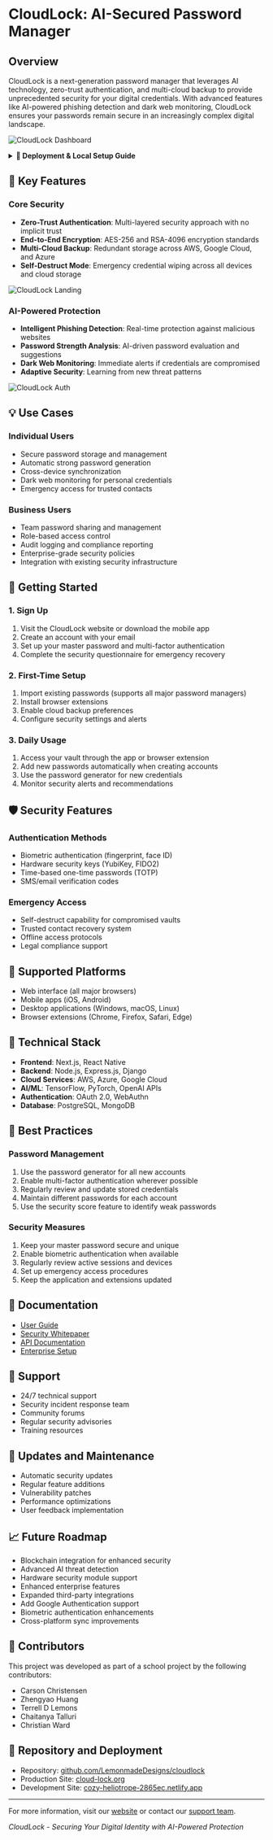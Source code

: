 # **CloudLock**: AI-Secured Password Manager

## Overview
CloudLock is a next-generation password manager that leverages AI technology, zero-trust authentication, and multi-cloud backup to provide unprecedented security for your digital credentials. With advanced features like AI-powered phishing detection and dark web monitoring, CloudLock ensures your passwords remain secure in an increasingly complex digital landscape.

![CloudLock Dashboard](https://raw.githubusercontent.com/LemonmadeDesigns/cloudlock/main/screenshots/dashboard-dark.png)

<details>
<summary><strong>🚀 Deployment & Local Setup Guide</strong></summary>

### Local Development Setup

1. **Clone the Repository**
   ```bash
   git clone https://github.com/LemonmadeDesigns/cloudlock.git
   cd cloudlock
   ```

2. **Environment Variables**
   - Create a `.env` file in the root directory
   - Copy the following variables and replace with your Supabase credentials:
   ```env
   VITE_SUPABASE_URL=your_supabase_project_url
   VITE_SUPABASE_ANON_KEY=your_supabase_anon_key
   ```
   > ⚠️ Never commit your `.env` file to version control!

3. **Install Dependencies**
   ```bash
   npm install
   ```

4. **Start Development Server**
   ```bash
   npm run dev
   ```

### Production Deployment

1. **Environment Setup**
   - When deploying to platforms like Netlify or Vercel:
     - Add the following environment variables in your deployment platform:
       - `VITE_SUPABASE_URL`
       - `VITE_SUPABASE_ANON_KEY`

2. **Build Configuration**
   - Build command: `npm run build`
   - Output directory: `dist`
   - Node.js version: 18.x or higher

3. **Supabase Configuration**
   - No additional Supabase configuration is needed
   - The project will continue using the same Supabase instance
   - Ensure your Supabase project's URL is allowed in CORS settings:
     1. Go to your Supabase Dashboard
     2. Project Settings → API
     3. Add your deployment URL to "Additional Allowed URLs"

4. **Security Considerations**
   - Enable RLS (Row Level Security) in Supabase
   - Configure proper CORS settings
   - Use environment variables for sensitive data
   - Never expose admin keys in client-side code

5. **Deployment Platforms**
   
   **Netlify**:
   ```bash
   # Install Netlify CLI
   npm install -g netlify-cli
   
   # Deploy
   netlify deploy
   ```

   **Vercel**:
   ```bash
   # Install Vercel CLI
   npm install -g vercel
   
   # Deploy
   vercel
   ```

6. **Post-Deployment**
   - Verify environment variables are set
   - Test authentication flow
   - Confirm database connections
   - Check CORS settings if needed

### Troubleshooting

Common issues and solutions:

1. **Database Connection Issues**
   - Verify environment variables are correct
   - Check Supabase project status
   - Confirm CORS settings in Supabase dashboard

2. **Authentication Problems**
   - Clear browser cache and local storage
   - Verify Supabase URL and anon key
   - Check for proper email configurations in Supabase

3. **Build Failures**
   - Ensure all dependencies are installed
   - Verify Node.js version compatibility
   - Check for any environment variable issues

### Maintenance

1. **Regular Updates**
   - Keep dependencies updated
   - Monitor Supabase dashboard for issues
   - Review security policies regularly

2. **Backup Strategy**
   - Supabase handles database backups
   - Consider additional backup solutions for critical data
   - Document recovery procedures

3. **Monitoring**
   - Set up error tracking (e.g., Sentry)
   - Monitor API usage in Supabase
   - Track authentication attempts

</details>

## 🔐 Key Features

### Core Security
- **Zero-Trust Authentication**: Multi-layered security approach with no implicit trust
- **End-to-End Encryption**: AES-256 and RSA-4096 encryption standards
- **Multi-Cloud Backup**: Redundant storage across AWS, Google Cloud, and Azure
- **Self-Destruct Mode**: Emergency credential wiping across all devices and cloud storage

![CloudLock Landing](https://raw.githubusercontent.com/LemonmadeDesigns/cloudlock/main/screenshots/landing.png)

### AI-Powered Protection
- **Intelligent Phishing Detection**: Real-time protection against malicious websites
- **Password Strength Analysis**: AI-driven password evaluation and suggestions
- **Dark Web Monitoring**: Immediate alerts if credentials are compromised
- **Adaptive Security**: Learning from new threat patterns

![CloudLock Auth](https://raw.githubusercontent.com/LemonmadeDesigns/cloudlock/main/screenshots/auth.png)

## 💡 Use Cases

### Individual Users
- Secure password storage and management
- Automatic strong password generation
- Cross-device synchronization
- Dark web monitoring for personal credentials
- Emergency access for trusted contacts

### Business Users
- Team password sharing and management
- Role-based access control
- Audit logging and compliance reporting
- Enterprise-grade security policies
- Integration with existing security infrastructure

## 🚀 Getting Started

### 1. Sign Up
1. Visit the CloudLock website or download the mobile app
2. Create an account with your email
3. Set up your master password and multi-factor authentication
4. Complete the security questionnaire for emergency recovery

### 2. First-Time Setup
1. Import existing passwords (supports all major password managers)
2. Install browser extensions
3. Enable cloud backup preferences
4. Configure security settings and alerts

### 3. Daily Usage
1. Access your vault through the app or browser extension
2. Add new passwords automatically when creating accounts
3. Use the password generator for new credentials
4. Monitor security alerts and recommendations

## 🛡️ Security Features

### Authentication Methods
- Biometric authentication (fingerprint, face ID)
- Hardware security keys (YubiKey, FIDO2)
- Time-based one-time passwords (TOTP)
- SMS/email verification codes

### Emergency Access
- Self-destruct capability for compromised vaults
- Trusted contact recovery system
- Offline access protocols
- Legal compliance support

## 📱 Supported Platforms
- Web interface (all major browsers)
- Mobile apps (iOS, Android)
- Desktop applications (Windows, macOS, Linux)
- Browser extensions (Chrome, Firefox, Safari, Edge)

## 🔧 Technical Stack
- **Frontend**: Next.js, React Native
- **Backend**: Node.js, Express.js, Django
- **Cloud Services**: AWS, Azure, Google Cloud
- **AI/ML**: TensorFlow, PyTorch, OpenAI APIs
- **Authentication**: OAuth 2.0, WebAuthn
- **Database**: PostgreSQL, MongoDB

## 🌟 Best Practices

### Password Management
1. Use the password generator for all new accounts
2. Enable multi-factor authentication wherever possible
3. Regularly review and update stored credentials
4. Maintain different passwords for each account
5. Use the security score feature to identify weak passwords

### Security Measures
1. Keep your master password secure and unique
2. Enable biometric authentication when available
3. Regularly review active sessions and devices
4. Set up emergency access procedures
5. Keep the application and extensions updated

## 📖 Documentation
- [User Guide](docs/user-guide.md)
- [Security Whitepaper](docs/security.md)
- [API Documentation](docs/api.md)
- [Enterprise Setup](docs/enterprise.md)

## 🤝 Support
- 24/7 technical support
- Security incident response team
- Community forums
- Regular security advisories
- Training resources

## 🔄 Updates and Maintenance
- Automatic security updates
- Regular feature additions
- Vulnerability patches
- Performance optimizations
- User feedback implementation

## 📈 Future Roadmap
- Blockchain integration for enhanced security
- Advanced AI threat detection
- Hardware security module support
- Enhanced enterprise features
- Expanded third-party integrations
- Add Google Authentication support
- Biometric authentication enhancements
- Cross-platform sync improvements

## 👥 Contributors

This project was developed as part of a school project by the following contributors:

- Carson Christensen
- Zhengyao Huang
- Terrell D Lemons
- Chaitanya Talluri
- Christian Ward

## 📝 Repository and Deployment

- Repository: [github.com/LemonmadeDesigns/cloudlock](https://github.com/LemonmadeDesigns/cloudlock)
- Production Site: [cloud-lock.org](http://cloud-lock.org)
- Development Site: [cozy-heliotrope-2865ec.netlify.app](https://cozy-heliotrope-2865ec.netlify.app)

---

For more information, visit our [website](http://cloud-lock.org) or contact our [support team](mailto:support@cloud-lock.org).

*CloudLock - Securing Your Digital Identity with AI-Powered Protection*